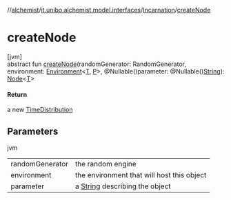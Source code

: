 //[alchemist](../../../index.md)/[it.unibo.alchemist.model.interfaces](../index.md)/[Incarnation](index.md)/[createNode](create-node.md)

# createNode

[jvm]\
abstract fun [createNode](create-node.md)(randomGenerator: RandomGenerator, environment: [Environment](../-environment/index.md)<[T](../-node/index.md), [P](../../it.unibo.alchemist.core.interfaces/-simulation/index.md)>, @Nullable()parameter: @Nullable()[String](https://docs.oracle.com/javase/8/docs/api/java/lang/String.html)): [Node](../-node/index.md)<[T](../-node/index.md)>

#### Return

a new [TimeDistribution](../-time-distribution/index.md)

## Parameters

jvm

| | |
|---|---|
| randomGenerator | the random engine |
| environment | the environment that will host this object |
| parameter | a [String](https://docs.oracle.com/javase/8/docs/api/java/lang/String.html) describing the object |
